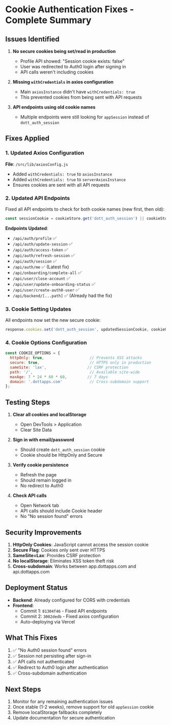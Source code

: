 # Cookie Authentication Fixes - Complete Summary

## Issues Identified

1. **No secure cookies being set/read in production**
   - Profile API showed: "Session cookie exists: false"
   - User was redirected to Auth0 login after signing in
   - API calls weren't including cookies

2. **Missing `withCredentials` in axios configuration**
   - Main `axiosInstance` didn't have `withCredentials: true`
   - This prevented cookies from being sent with API requests

3. **API endpoints using old cookie names**
   - Multiple endpoints were still looking for `appSession` instead of `dott_auth_session`

## Fixes Applied

### 1. Updated Axios Configuration
**File**: `/src/lib/axiosConfig.js`
- Added `withCredentials: true` to `axiosInstance`
- Added `withCredentials: true` to `serverAxiosInstance`
- Ensures cookies are sent with all API requests

### 2. Updated API Endpoints
Fixed all API endpoints to check for both cookie names (new first, then old):
```javascript
const sessionCookie = cookieStore.get('dott_auth_session') || cookieStore.get('appSession');
```

**Endpoints Updated**:
- `/api/auth/profile` ✅
- `/api/auth/update-session` ✅
- `/api/auth/access-token` ✅
- `/api/auth/refresh-session` ✅
- `/api/auth/session` ✅
- `/api/auth/me` ✅ (Latest fix)
- `/api/onboarding/complete-all` ✅
- `/api/user/close-account` ✅
- `/api/user/update-onboarding-status` ✅
- `/api/user/create-auth0-user` ✅
- `/api/backend/[...path]` ✅ (Already had the fix)

### 3. Cookie Setting Updates
All endpoints now set the new secure cookie:
```javascript
response.cookies.set('dott_auth_session', updatedSessionCookie, cookieOptions);
```

### 4. Cookie Options Configuration
```javascript
const COOKIE_OPTIONS = {
  httpOnly: true,                    // Prevents XSS attacks
  secure: true,                      // HTTPS only in production
  sameSite: 'lax',                  // CSRF protection
  path: '/',                         // Available site-wide
  maxAge: 7 * 24 * 60 * 60,         // 7 days
  domain: '.dottapps.com'            // Cross-subdomain support
};
```

## Testing Steps

1. **Clear all cookies and localStorage**
   - Open DevTools > Application
   - Clear Site Data

2. **Sign in with email/password**
   - Should create `dott_auth_session` cookie
   - Cookie should be HttpOnly and Secure

3. **Verify cookie persistence**
   - Refresh the page
   - Should remain logged in
   - No redirect to Auth0

4. **Check API calls**
   - Open Network tab
   - API calls should include Cookie header
   - No "No session found" errors

## Security Improvements

1. **HttpOnly Cookies**: JavaScript cannot access the session cookie
2. **Secure Flag**: Cookies only sent over HTTPS
3. **SameSite=Lax**: Provides CSRF protection
4. **No localStorage**: Eliminates XSS token theft risk
5. **Cross-subdomain**: Works between app.dottapps.com and api.dottapps.com

## Deployment Status

- **Backend**: Already configured for CORS with credentials
- **Frontend**: 
  - Commit 1: `81304f46` - Fixed API endpoints
  - Commit 2: `3002dedb` - Fixed axios configuration
  - Auto-deploying via Vercel

## What This Fixes

1. ✅ "No Auth0 session found" errors
2. ✅ Session not persisting after sign-in
3. ✅ API calls not authenticated
4. ✅ Redirect to Auth0 login after authentication
5. ✅ Cross-subdomain authentication

## Next Steps

1. Monitor for any remaining authentication issues
2. Once stable (1-2 weeks), remove support for old `appSession` cookie
3. Remove localStorage fallbacks completely
4. Update documentation for secure authentication